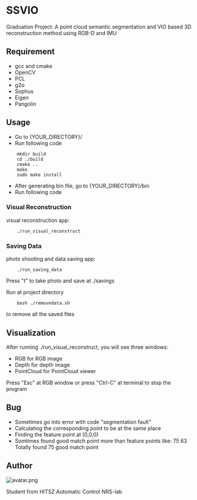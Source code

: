 # SSVIO
Graduation Project: A point cloud semantic segmentation and VIO based 3D reconstruction method using RGB-D and IMU

## Requirement
* gcc and cmake
* OpenCV
* PCL
* g2o
* Sophus
* Eigen
* Pangolin

## Usage
* Go to {YOUR_DIRECTORY}/
* Run following code
```
    mkdir build
    cd ./build
    cmake ..
    make
    sudo make install
```
* After generating bin file, go to {YOUR_DIRECTORY}/bin
* Run following code

### Visual Reconstruction
visual reconstruction app:
```
    ./run_visual_reconstruct
```
### Saving Data
photo shooting and data saving app:
```
    ./run_saving_data
```
Press "t" to take photo and save at ./savings

Run at project directory
```
    bash ./removedata.sh
```
to remove all the saved files

## Visualization
After running ./run_visual_reconstruct, you will see three windows:
* RGB for RGB image
* Depth for depth image
* PointCloud for PointCloud viewer

Press "Esc" at RGB window or press "Ctrl-C" at terminal to stop the program

## Bug
* Sometimes go into error with code "segmentation fault"
* Calculating the corresponding point to be at the same place
* Finding the feature point at (0,0,0)
* Somtimes found good match point more than feature points like:
75
63
Totally found 75 good match point


## Author

![avatar.png](https://github.com/StarRealMan/SSVIO/blob/main/avatar.png?raw=true)

Student from HITSZ Automatic Control NRS-lab